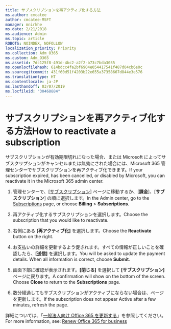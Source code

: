 ```yaml
---
title: サブスクリプションを再アクティブ化する方法
ms.author: cmcatee
author: cmcatee-MSFT
manager: mnirkhe
ms.date: 2/21/2018
ms.audience: Admin
ms.topic: article
ROBOTS: NOINDEX, NOFOLLOW
localization_priority: Priority
ms.collection: Adm_O365
ms.custom: Adm_O365
ms.assetid: 7dc125f8-491d-4bc2-a2f2-b73c7bda3035
ms.openlocfilehash: 614bdcc4fa2bf6904e054417541f487d04cb6e0c
ms.sourcegitcommit: 431f60d51f4203b22e655a37358667d844e3e576
ms.translationtype: HT
ms.contentlocale: ja-JP
ms.lasthandoff: 03/07/2019
ms.locfileid: "30468884"
---
```

# <a name="how-to-reactivate-a-subscription"></a><span data-ttu-id="dcda6-102">サブスクリプションを再アクティブ化する方法</span><span class="sxs-lookup"><span data-stu-id="dcda6-102">How to reactivate a subscription</span></span>

<span data-ttu-id="dcda6-103">サブスクリプションが有効期限切れになった場合、または Microsoft によってサブスクリプションがキャンセルまたは無効にされた場合には、Microsoft 365 管理センターでサブスクリプションを再アクティブ化できます。</span><span class="sxs-lookup"><span data-stu-id="dcda6-103">If your subscription expired, has been cancelled, or disabled by Microsoft, you can reactivate it in the Microsoft 365 admin center.</span></span>
  
1. <span data-ttu-id="dcda6-104">管理センターで、[[サブスクリプション](https://go.microsoft.com/fwlink/p/?linkid=842054)] ページに移動するか、[**課金**]、[**サブスクリプション**] の順に選択します。</span><span class="sxs-lookup"><span data-stu-id="dcda6-104">In the Admin center, go to the [Subscriptions](https://go.microsoft.com/fwlink/p/?linkid=842054) page, or choose **Billing** \> **Subscriptions**.</span></span>
    
2. <span data-ttu-id="dcda6-105">再アクティブ化するサブスクリプションを選択します。</span><span class="sxs-lookup"><span data-stu-id="dcda6-105">Choose the subscription that you would like to reactivate.</span></span>
    
3. <span data-ttu-id="dcda6-106">右側にある **[再アクティブ化]** を選択します。</span><span class="sxs-lookup"><span data-stu-id="dcda6-106">Choose the **Reactivate** button on the right.</span></span> 
    
4. <span data-ttu-id="dcda6-p101">お支払いの詳細を更新するよう促されます。すべての情報が正しいことを確認したら、**[送信]** を選択します。</span><span class="sxs-lookup"><span data-stu-id="dcda6-p101">You will be asked to update the payment details. When all information is correct, choose **Submit**.</span></span>
    
5. <span data-ttu-id="dcda6-p102">画面下部に確認が表示されます。**[閉じる]** を選択して **[サブスクリプション]** ページに戻ります。</span><span class="sxs-lookup"><span data-stu-id="dcda6-p102">A confirmation will show on the bottom of the screen. Choose **Close** to return to the **Subscriptions** page.</span></span> 
    
6. <span data-ttu-id="dcda6-111">数分経過してもサブスクリプションがアクティブにならない場合は、ページを更新します。</span><span class="sxs-lookup"><span data-stu-id="dcda6-111">If the subscription does not appear Active after a few minutes, refresh the page.</span></span>
    
<span data-ttu-id="dcda6-112">詳細については、「[一般法人向け Office 365 を更新する](https://support.office.com/article/8d83b530-f4ca-47f6-a666-e5791cbacc7e)」を参照してください。</span><span class="sxs-lookup"><span data-stu-id="dcda6-112">For more information, see: [Renew Office 365 for business](https://support.office.com/article/8d83b530-f4ca-47f6-a666-e5791cbacc7e)</span></span>
  

